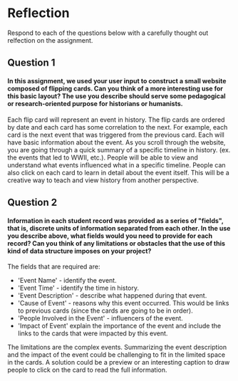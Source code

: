 # Reflection

Respond to each of the questions below with a carefully thought out relfection on the assignment.

## Question 1
#### In this assignment, we used your user input to construct a small website composed of flipping cards. Can you think of a more interesting use for this basic layout? The use you describe should serve some pedagogical or research-oriented purpose for historians or humanists.

Each flip card will represent an event in history. The flip cards are ordered by date and each card has some correlation to the next. For example, each card is the next event that was triggered from the previous card. Each will have basic information about the event. As you scroll through the website, you are going through a quick summary of a specific timeline in history. (ex. the events that led to WWII, etc.). People will be able to view and understand what events influenced what in a specific timeline. People can also click on each card to learn in detail about the event itself. This will be a creative way to teach and view history from another perspective.



## Question 2
#### Information in each student record was provided as a series of "fields", that is, discrete units of information separated from each other. In the use you describe above, what fields would you need to provide for each record? Can you think of any limitations or obstacles that the use of this kind of data structure imposes on your project?

The fields that are required are:
- 'Event Name' - identify the event.
- 'Event Time' - identify the time in history.
- 'Event Description' - describe what happened during that event.
- 'Cause of Event' - reasons why this event occurred. This would be links to previous cards (since the cards are going to be in order). 
- 'People Involved in the Event' - influencers of the event.
- 'Impact of Event' explain the importance of the event and include the links to the cards that were impacted by this event.

The limitations are the complex events. Summarizing the event description and the impact of the event could be challenging to fit in the limited space in the cards. A solution could be a preview or an interesting caption to draw people to click on the card to read the full information.
